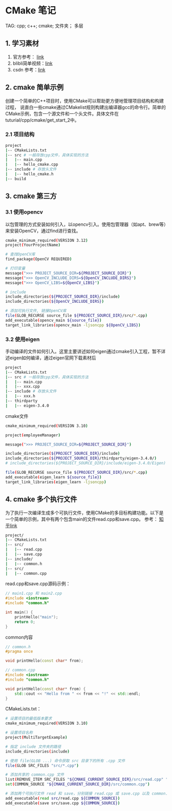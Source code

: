 # CMake 笔记

TAG: cpp; c++; cmake; 文件夹； 多层

## 1. 学习素材
1. 官方参考： [link](https://cmake.org/cmake/help/v3.22/guide/tutorial/A%20Basic%20Starting%20Point.html)
2. blibli简单视频：[link](https://www.bilibili.com/video/BV13K411M78v/?p=2&spm_id_from=333.880.my_history.page.click&vd_source=b342fa40afbba8924fa476ec9a7551fa)
3. csdn 参考：[link](https://blog.csdn.net/qq_31112205/article/details/105266306)


## 2. cmake 简单示例
创建一个简单的C++项目时，使用CMake可以帮助更方便地管理项目结构和构建过程， 说直白一些cmake通过CMakelist规则构建出编译器gcc的命令行。简单的CMake示例，包含一个源文件和一个头文件。具体文件在tuturial/cpp/cmake/get_start_2中。
### 2.1 项目结构
``` bash
project
|-- CMakeLists.txt 
|-- src # 一般存放cpp文件，具体实现的方法
|   |-- main.cpp
|   |-- hello_cmake.cpp
|-- include # 存放头文件
|   |-- hello_cmake.h
|-- build
```




## 3. cmake 第三方
### 3.1 使用opencv
以包管理的方式安装如何引入，以opencv引入。使用包管理器（如apt、brew等）来安装OpenCV，通过find进行查找。
``` bash
cmake_minimum_required(VERSION 3.12)
project(YourProjectName)

# 查找OpenCV库
find_package(OpenCV REQUIRED)

# 打印变量
message(">>> PROJECT_SOURCE_DIR=${PROJECT_SOURCE_DIR}") 
message(">>> OpenCV_INCLUDE_DIRS=${OpenCV_INCLUDE_DIRS}") 
message(">>> OpenCV_LIBS=${OpenCV_LIBS}") 

# include
include_directories(${PROJECT_SOURCE_DIR}/include)
include_directories(${OpenCV_INCLUDE_DIRS})

# 添加可执行文件, 链接OpenCV库
file(GLOB_RECURSE source_file ${PROJECT_SOURCE_DIR}/src/*.cpp)
add_executable(opencv_main ${source_file})
target_link_libraries(opencv_main -ljsoncpp ${OpenCV_LIBS})
```
### 3.2 使用eigen
手动编译的文件如何引入。这里主要讲述如何eigen通过cmake引入工程，暂不详述eigen如何编译，通过eigen官网下载素材后
``` bash
project
|-- CMakeLists.txt 
|-- src # 一般存放cpp文件，具体实现的方法
|   |-- main.cpp
|   |-- xxx.cpp
|-- include # 存放头文件
|   |-- xxx.h
|-- thirdparty
|   |-- eigen-3.4.0
```
cmake文件

```bash
cmake_minimum_required(VERSION 3.10)

project(employeeManager)

message(">>> PROJECT_SOURCE_DIR=${PROJECT_SOURCE_DIR}") 

include_directories(${PROJECT_SOURCE_DIR}/include)
include_directories(${PROJECT_SOURCE_DIR}/thirdparty/eigen-3.4.0/)
# include_directories(${PROJECT_SOURCE_DIR}/include/eigen-3.4.0/Eigen) 

file(GLOB_RECURSE source_file ${PROJECT_SOURCE_DIR}/src/*.cpp)
add_executable(eigen_learn ${source_file})
target_link_libraries(eigen_learn -ljsoncpp)
```

## 4. cmake 多个执行文件
为了执行一次编译生成多个可执行文件，使用CMake的多目标构建功能。以下是一个简单的示例，其中有两个包含main的文件read.cpp和save.cpp。 参考： [知乎link](https://zhuanlan.zhihu.com/p/57634435)
``` bash
project/
|-- CMakeLists.txt
|-- src/
|   |-- read.cpp
|   |-- save.cpp
|-- include/
|   |-- common.h
|-- src/
|   |-- common.cpp
```
read.cpp和save.cpp源码示例：
```c++
// main1.cpp 和 main2.cpp
#include <iostream>
#include "common.h"

int main() {
    printHello("main");
    return 0;
}
```
common内容
``` c++
// common.h
#pragma once

void printHello(const char* from);

// common.cpp
#include <iostream>
#include "common.h"

void printHello(const char* from) {
    std::cout << "Hello from " << from << "!" << std::endl;
}
```
CMakeLists.txt：
```bash
# 设置项目的最低版本要求
cmake_minimum_required(VERSION 3.10)

# 设置项目名称
project(MultiTargetExample)

# 指定 include 文件夹的路径
include_directories(include)

# 使用 file(GLOB ...) 命令获取 src 目录下的所有 .cpp 文件
file(GLOB SRC_FILES "src/*.cpp")

# 添加共享的 common.cpp 文件
list(REMOVE_ITEM SRC_FILES "${CMAKE_CURRENT_SOURCE_DIR}/src/read.cpp" "${CMAKE_CURRENT_SOURCE_DIR}/src/save.cpp")
set(COMMON_SOURCE "${CMAKE_CURRENT_SOURCE_DIR}/src/common.cpp")

# 添加两个可执行文件 read 和 save，分别链接 read.cpp 或 save.cpp 以及 common.cpp
add_executable(read src/read.cpp ${COMMON_SOURCE})
add_executable(save src/save.cpp ${COMMON_SOURCE})

```